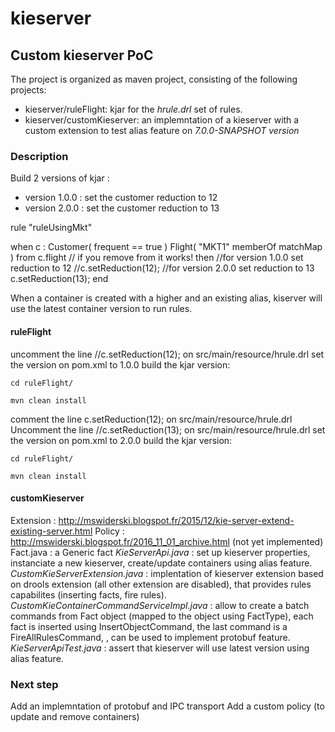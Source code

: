 # kieserver

## Custom kieserver PoC

The project is organized as maven project, consisting of the following projects:

* kieserver/ruleFlight: kjar for the *hrule.drl* set of rules.
* kieserver/customKieserver: an implemntation of a kieserver with a custom extension to test alias feature on *7.0.0-SNAPSHOT version*


### Description
Build 2 versions of kjar :
- version 1.0.0 : set the customer reduction to 12
- version 2.0.0 : set the customer reduction to 13

rule "ruleUsingMkt"

when
    c : Customer( frequent == true )
    Flight( "MKT1" memberOf matchMap ) from c.flight // if you remove from it works!
then
   //for version 1.0.0 set reduction to 12
     //c.setReduction(12);
    //for version 2.0.0 set reduction to 13
    c.setReduction(13);
end

When a container is created with a higher and an existing alias, kiserver will use the latest container version to run rules.    
#### ruleFlight
uncomment the line //c.setReduction(12); on src/main/resource/hrule.drl
set the version on pom.xml to 1.0.0
build the kjar version:
```
cd ruleFlight/
```
```
mvn clean install
```
comment the line    c.setReduction(12); on src/main/resource/hrule.drl
Uncomment the line  //c.setReduction(13); on src/main/resource/hrule.drl
set the version on pom.xml to 2.0.0
build the kjar version:
```
cd ruleFlight/
```
```
mvn clean install
```

#### customKieserver

Extension : http://mswiderski.blogspot.fr/2015/12/kie-server-extend-existing-server.html
Policy : http://mswiderski.blogspot.fr/2016_11_01_archive.html (not yet implemented)
Fact.java : a Generic fact
*KieServerApi.java* : set up kieserver properties, instanciate a new kieserver, create/update containers using alias feature.
*CustomKieServerExtension.java* : implentation of kieserver extension based on drools extension (all other extension are disabled), that provides rules capabilites (inserting facts, fire rules).
*CustomKieContainerCommandServiceImpl.java* : allow to create a batch commands from Fact object (mapped to the object using FactType), each fact is inserted using InsertObjectCommand, the last command is a FireAllRulesCommand, , can be used to implement protobuf feature.
*KieServerApiTest.java* : assert that kieserver will use latest version using alias feature.  

### Next step

Add an implemntation of protobuf and IPC transport
Add a custom policy (to update and remove containers)  
